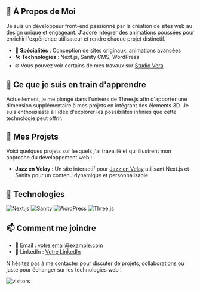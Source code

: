 ## 👋 À Propos de Moi
Je suis un développeur front-end passionné par la création de sites web au design unique et engageant. J'adore intégrer des animations poussées pour enrichir l'expérience utilisateur et rendre chaque projet distinctif.

- 🎨 **Spécialités** : Conception de sites originaux, animations avancées
- 🛠 **Technologies** : Next.js, Sanity CMS, WordPress
- 🌐 Vous pouvez voir certains de mes travaux sur [Studio Vera](https://www.studiovera.fr)

## 🌱 Ce que je suis en train d'apprendre
Actuellement, je me plonge dans l'univers de Three.js afin d'apporter une dimension supplémentaire à mes projets en intégrant des éléments 3D. Je suis enthousiaste à l'idée d'explorer les possibilités infinies que cette technologie peut offrir.

## 🚀 Mes Projets
Voici quelques projets sur lesquels j'ai travaillé et qui illustrent mon approche du développement web :
- **Jazz en Velay** : Un site interactif pour [Jazz en Velay](https://www.jazzenvelay.fr) utilisant Next.js et Sanity pour un contenu dynamique et personnalisable.

## 💼 Technologies
![Next.js](https://img.shields.io/badge/-Next.js-black?style=flat-square&logo=next.js)
![Sanity](https://img.shields.io/badge/-Sanity-black?style=flat-square&logo=sanity)
![WordPress](https://img.shields.io/badge/-WordPress-black?style=flat-square&logo=wordpress)
![Three.js](https://img.shields.io/badge/-Three.js-black?style=flat-square&logo=three.js)

## 📫 Comment me joindre
- 📧 Email : [votre.email@example.com](mailto:contact@arthurvera.fr)
- 💼 LinkedIn : [Votre LinkedIn](https://www.linkedin.com/in/arthur-vera/)

N'hésitez pas à me contacter pour discuter de projets, collaborations ou juste pour échanger sur les technologies web !

![visitors](https://visitor-badge.glitch.me/badge?page_id=artveraa.artveraa)

